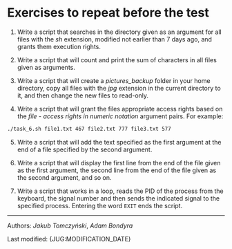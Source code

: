 # Exercises to repeat before the test


1. Write a script that searches in the directory given as an argument for all files with the *sh* extension, modified not earlier than 7 days ago, and grants them execution rights.

2. Write a script that will count and print the sum of characters in all files given as arguments. 

3. Write a script that will create a *pictures_backup* folder in your home directory, copy all files with the *jpg* extension in the current directory to it, and then change the new files to read-only.

4. Write a script that will grant the files appropriate access rights based on the *file* - *access rights in numeric notation* argument pairs. For example:

```bash
./task_6.sh file1.txt 467 file2.txt 777 file3.txt 577
```

5. Write a script that will add the text specified as the first argument at the end of a file specified by the second argument.

6. Write a script that will display the first line from the end of the file given as the first argument, the second line from the end of the file given as the second argument, and so on.

  
7. Write a script that works in a loop, reads the PID  of the process from the keyboard, the signal number and then sends the indicated signal to the specified process. Entering the word `EXIT` ends the script.


***
Authors: *Jakub Tomczyński*, *Adam Bondyra*

Last modified: {JUG:MODIFICATION_DATE}
